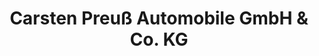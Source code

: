 ---
title: "Carsten Preuß Automobile GmbH & Co. KG"
url: /menden-sauerland/carsten-preuss-automobile-gmbh-und-co-kg/
shop: Autohaus
---
